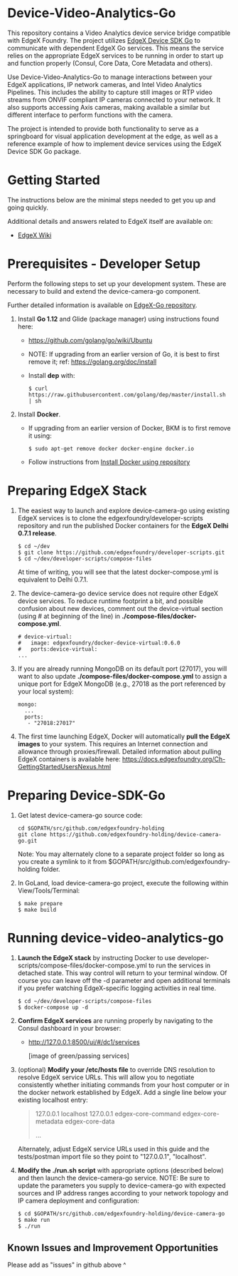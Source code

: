 # Device-Video-Analytics-Go

This repository contains a Video Analytics device service bridge compatible with EdgeX Foundry. The project utilizes [EdgeX Device SDK Go](https://github.com/edgexfoundry/device-sdk-go) to communicate with dependent EdgeX Go services. This means the service relies on the appropriate EdgeX services to be running in order to start up and function properly (Consul, Core Data, Core Metadata and others).

Use Device-Video-Analytics-Go to manage interactions between your EdgeX applications, IP network cameras, and Intel Video Analytics Pipelines. This includes the ability to capture still images or RTP video streams from ONVIF compliant IP cameras connected to your network. It also supports accessing Axis cameras, making available a similar but different interface to perform functions with the camera.

The project is intended to provide both functionality to serve as a springboard for visual application development at the edge, as well as a reference example of how to implement device services using the EdgeX Device SDK Go package.

# Getting Started

The instructions below are the minimal steps needed to get you up and going quickly.

Additional details and answers related to EdgeX itself are available on:

- [EdgeX Wiki](https://docs.edgexfoundry.org/Ch-GettingStartedUsers.html)

# Prerequisites - Developer Setup

Perform the following steps to set up your development system. These are necessary to build and extend the device-camera-go component.

Further detailed information is available on [EdgeX-Go repository](https://github.com/edgexfoundry/edgex-go/blob/master/docs/getting-started/Ch-GettingStartedGoDevelopers.rst).

1. Install **Go 1.12** and Glide (package manager) using instructions found here:

   - https://github.com/golang/go/wiki/Ubuntu

   - NOTE: If upgrading from an earlier version of Go, it is best to first remove it; ref: https://golang.org/doc/install

   - Install **dep** with:

     ```
     $ curl https://raw.githubusercontent.com/golang/dep/master/install.sh | sh
     ```

2. Install **Docker**.

   - If upgrading from an earlier version of Docker, BKM is to first remove it using:

     ```
     $ sudo apt-get remove docker docker-engine docker.io
     ```

   - Follow instructions from [Install Docker using repository](https://docs.docker.com/install/linux/docker-ce/ubuntu/#install-using-the-repository)

# Preparing EdgeX Stack

1. The easiest way to launch and explore device-camera-go using existing EdgeX services is to clone the edgexfoundry/developer-scripts repository and run the published Docker containers for the **EdgeX Delhi 0.7.1 release**.

   ```
   $ cd ~/dev
   $ git clone https://github.com/edgexfoundry/developer-scripts.git
   $ cd ~/dev/developer-scripts/compose-files
   ```

   At time of writing, you will see that the latest docker-compose.yml is equivalent to Delhi 0.7.1.

2. The device-camera-go device service does not require other EdgeX device services. To reduce runtime footprint a bit, and possible confusion about new devices, comment out the device-virtual section (using # at beginning of the line) in **./compose-files/docker-compose.yml**. 

   ```
   # device-virtual:
   #   image: edgexfoundry/docker-device-virtual:0.6.0
   #   ports:device-virtual:
   ...
   ```

3. If you are already running MongoDB on its default port (27017), you will want to also update **./compose-files/docker-compose.yml** to assign a unique port for EdgeX MongoDB (e.g., 27018 as the port referenced by your local system):

   ```
   mongo:
     ...
     ports:
      - "27018:27017"
   ```

4. The first time launching EdgeX, Docker will automatically **pull the EdgeX images** to your system. This requires an Internet connection and allowance through proxies/firewall. Detailed information about pulling EdgeX containers is available here: https://docs.edgexfoundry.org/Ch-GettingStartedUsersNexus.html

# Preparing Device-SDK-Go

1. Get latest device-camera-go source code:

   ```
   cd $GOPATH/src/github.com/edgexfoundry-holding
   git clone https://github.com/edgexfoundry-holding/device-camera-go.git
   ```

   Note: You may alternately clone to a separate project folder so long as you create a symlink to it from $GOPATH/src/github.com/edgexfoundry-holding folder.

2. In GoLand, load device-camera-go project, execute the following within View/Tools/Terminal:

   ```
   $ make prepare
   $ make build
   ```


# Running device-video-analytics-go

1. **Launch the EdgeX stack** by instructing Docker to use developer-scripts/compose-files/docker-compose.yml to run the services in detached state. This way control will return to your terminal window. Of course you can leave off the -d parameter and open additional terminals if you prefer watching EdgeX-specific logging activities in real time.

   ```
   $ cd ~/dev/developer-scripts/compose-files
   $ docker-compose up -d
   ```

2. **Confirm EdgeX services** are running properly by navigating to the Consul dashboard in your browser:

   - http://127.0.0.1:8500/ui/#/dc1/services

     [image of green/passing services]

3. (optional) **Modify your /etc/hosts file** to override DNS resolution to resolve EdgeX service URLs. This will allow you to negotiate consistently whether initiating commands from your host computer or in the docker network established by EdgeX. Add a single line below your existing localhost entry: 

   > 127.0.0.1	localhost
   > 127.0.0.1	edgex-core-command edgex-core-metadata edgex-core-data
   >
   > ...

   Alternately, adjust EdgeX service URLs used in this guide and the tests/postman import file so they point to  "127.0.0.1", "localhost". 

4. **Modify the ./run.sh script** with appropriate options (described below) and then launch the device-camera-go service.
   NOTE: Be sure to update the parameters you supply to device-camera-go with expected sources and IP address ranges according to your network topology and IP camera deployment and configuration:

   ```
   $ cd $GOPATH/src/github.com/edgexfoundry-holding/device-camera-go
   $ make run
   $ ./run
   ```


## Known Issues and Improvement Opportunities

Please add as "issues" in github above ^ 



